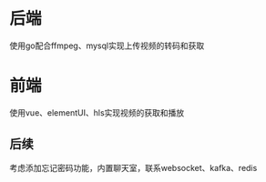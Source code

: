 # 后端

使用go配合ffmpeg、mysql实现上传视频的转码和获取

# 前端

使用vue、elementUI、hls实现视频的获取和播放

## 后续

考虑添加忘记密码功能，内置聊天室，联系websocket、kafka、redis